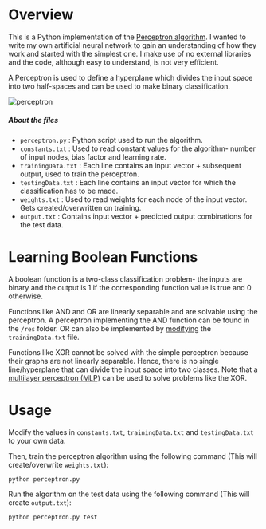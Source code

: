 # Overview
This is a Python implementation of the <a href="https://en.wikipedia.org/wiki/Perceptron#Learning_algorithm">Perceptron algorithm</a>. I wanted to write my own artificial neural network to gain an understanding of how they work and started with the simplest one. I make use of no external libraries and the code, although easy to understand, is not very efficient.

A Perceptron is used to define a hyperplane which divides the input space into two half-spaces and can be used to make binary classification.

![perceptron](https://raw.githubusercontent.com/ckjoshi9/Perceptron/master/perceptron.png)

##### About the files
* `perceptron.py` : Python script used to run the algorithm.
* `constants.txt` : Used to read constant values for the algorithm- number of input nodes, bias factor and learning rate.
* `trainingData.txt` : Each line contains an input vector + subsequent output, used to train the perceptron.
* `testingData.txt` : Each line contains an input vector for which the classification has to be made.
* `weights.txt` : Used to read weights for each node of the input vector. Gets created/overwritten on training.
* `output.txt` : Contains input vector + predicted output combinations for the test data.

# Learning Boolean Functions
A boolean function is a two-class classification problem- the inputs are binary and the output is 1 if the corresponding function value is true and 0 otherwise.

Functions like AND and OR are linearly separable and are solvable using the perceptron. A perceptron implementing the AND function can be found in the `/res` folder. OR can also be implemented by [modifying](https://github.com/ckjoshi9/Perceptron#usage) the `trainingData.txt` file.

Functions like XOR cannot be solved with the simple perceptron because their graphs are not linearly separable. Hence, there is no single line/hyperplane that can divide the input space into two classes. Note that a [multilayer perceptron (MLP)](https://en.wikipedia.org/wiki/Multilayer_perceptron) can be used to solve problems like the XOR.

# Usage
Modify the values in `constants.txt`, `trainingData.txt` and `testingData.txt` to your own data.

Then, train the perceptron algorithm using the following command (This will create/overwrite `weights.txt`):
```
python perceptron.py
```

Run the algorithm on the test data using the following command (This will create `output.txt`):
```
python perceptron.py test
```
